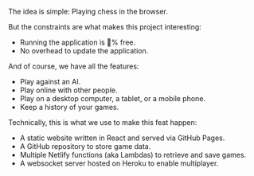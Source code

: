 The idea is simple: Playing chess in the browser.

But the constraints are what makes this project interesting:
- Running the application is 💯% free.
- No overhead to update the application.

And of course, we have all the features:
- Play against an AI.
- Play online with other people.
- Play on a desktop computer, a tablet, or a mobile phone.
- Keep a history of your games.

Technically, this is what we use to make this feat happen:
- A static website written in React and served via GitHub Pages.
- A GitHub repository to store game data.
- Multiple Netlify functions (aka Lambdas) to retrieve and save games.
- A websocket server hosted on Heroku to enable multiplayer.
